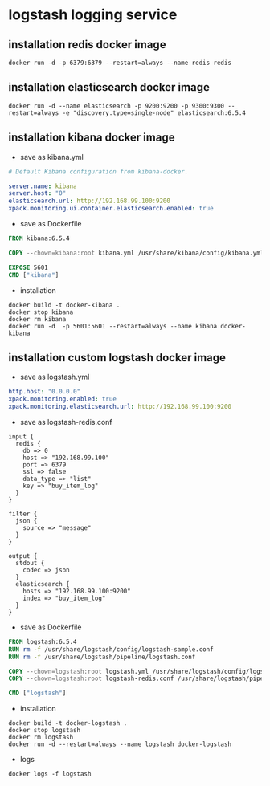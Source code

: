 # logstash logging service

## installation redis docker image
```
docker run -d -p 6379:6379 --restart=always --name redis redis
```

## installation elasticsearch docker image
```
docker run -d --name elasticsearch -p 9200:9200 -p 9300:9300 --restart=always -e "discovery.type=single-node" elasticsearch:6.5.4
```

## installation kibana docker image

- save as kibana.yml
```yaml
# Default Kibana configuration from kibana-docker.

server.name: kibana
server.host: "0"
elasticsearch.url: http://192.168.99.100:9200
xpack.monitoring.ui.container.elasticsearch.enabled: true
```

- save as Dockerfile
```dockerfile
FROM kibana:6.5.4

COPY --chown=kibana:root kibana.yml /usr/share/kibana/config/kibana.yml

EXPOSE 5601
CMD ["kibana"]
```

- installation
```
docker build -t docker-kibana .
docker stop kibana
docker rm kibana
docker run -d  -p 5601:5601 --restart=always --name kibana docker-kibana
```


## installation custom logstash docker image

- save as logstash.yml
```yaml
http.host: "0.0.0.0"
xpack.monitoring.enabled: true
xpack.monitoring.elasticsearch.url: http://192.168.99.100:9200
```

- save as logstash-redis.conf
```
input {
  redis {
    db => 0
    host => "192.168.99.100"
    port => 6379
    ssl => false
    data_type => "list"
    key => "buy_item_log"
  }
}

filter {
  json {
    source => "message"
  }
}

output {
  stdout {
    codec => json
  }
  elasticsearch {
    hosts => "192.168.99.100:9200"
    index => "buy_item_log"
  }
}
```

- save as Dockerfile
```dockerfile
FROM logstash:6.5.4
RUN rm -f /usr/share/logstash/config/logstash-sample.conf
RUN rm -f /usr/share/logstash/pipeline/logstash.conf

COPY --chown=logstash:root logstash.yml /usr/share/logstash/config/logstash.yml
COPY --chown=logstash:root logstash-redis.conf /usr/share/logstash/pipeline/logstash-redis.conf

CMD ["logstash"]
```

- installation
```
docker build -t docker-logstash .
docker stop logstash
docker rm logstash
docker run -d --restart=always --name logstash docker-logstash
```

- logs
```
docker logs -f logstash
```
